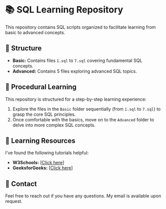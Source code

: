 # 📚 SQL Learning Repository

This repository contains SQL scripts organized to facilitate learning from basic to advanced concepts.

## 📂 Structure

* **Basic:** Contains files `1.sql` to `7.sql` covering fundamental SQL concepts.
* **Advanced:** Contains 5 files exploring advanced SQL topics.

## 🚀 Procedural Learning

This repository is structured for a step-by-step learning experience:

1.  Explore the files in the `Basic` folder sequentially (from `1.sql` to `7.sql`) to grasp the core SQL principles.
2.  Once comfortable with the basics, move on to the `Advanced` folder to delve into more complex SQL concepts.

## 🔗 Learning Resources

I've found the following tutorials helpful:

* **W3Schools:** [[Click here](https://www.w3schools.com/MySQL/default.asp)]
* **GeeksforGeeks:** [[Click here](https://www.geeksforgeeks.org/sql-tutorial/)]

## 📧 Contact

Feel free to reach out if you have any questions. My email is available upon request.